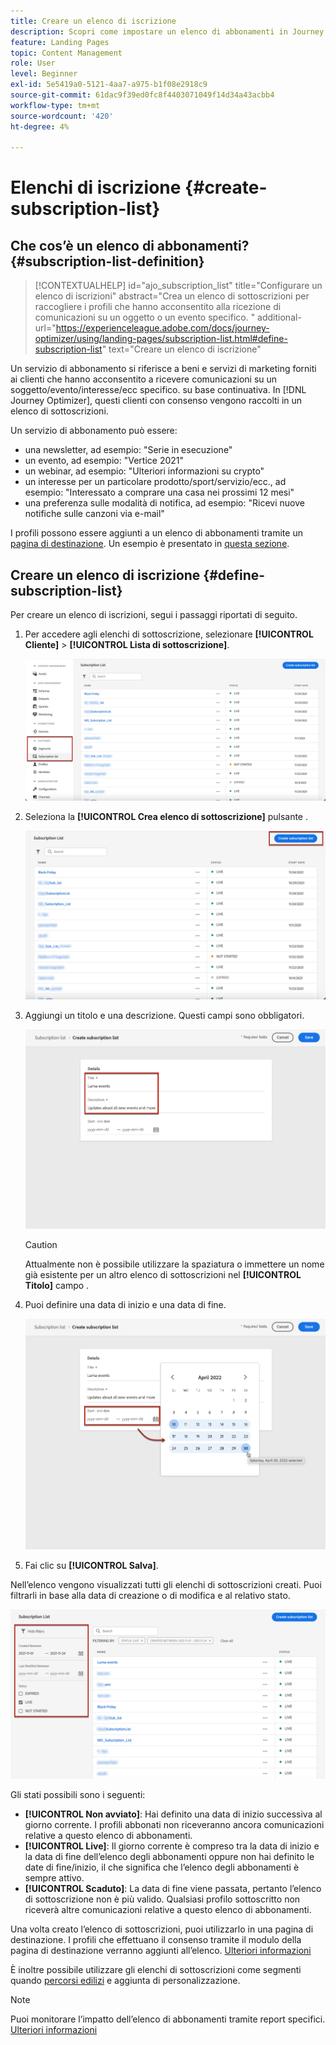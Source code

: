 ```yaml
---
title: Creare un elenco di iscrizione
description: Scopri come impostare un elenco di abbonamenti in Journey Optimizer
feature: Landing Pages
topic: Content Management
role: User
level: Beginner
exl-id: 5e5419a0-5121-4aa7-a975-b1f08e2918c9
source-git-commit: 61dac9f39ed0fc8f4403071049f14d34a43acbb4
workflow-type: tm+mt
source-wordcount: '420'
ht-degree: 4%

---
```


# Elenchi di iscrizione {#create-subscription-list}

## Che cos’è un elenco di abbonamenti? {#subscription-list-definition}

>[!CONTEXTUALHELP]
>id="ajo_subscription_list"
>title="Configurare un elenco di iscrizioni"
>abstract="Crea un elenco di sottoscrizioni per raccogliere i profili che hanno acconsentito alla ricezione di comunicazioni su un oggetto o un evento specifico. "
>additional-url="https://experienceleague.adobe.com/docs/journey-optimizer/using/landing-pages/subscription-list.html#define-subscription-list" text="Creare un elenco di iscrizione"

Un servizio di abbonamento si riferisce a beni e servizi di marketing forniti ai clienti che hanno acconsentito a ricevere comunicazioni su un soggetto/evento/interesse/ecc specifico. su base continuativa. In [!DNL Journey Optimizer], questi clienti con consenso vengono raccolti in un elenco di sottoscrizioni.

Un servizio di abbonamento può essere:

* una newsletter, ad esempio: &quot;Serie in esecuzione&quot;
* un evento, ad esempio: &quot;Vertice 2021&quot;
* un webinar, ad esempio: &quot;Ulteriori informazioni su crypto&quot;
* un interesse per un particolare prodotto/sport/servizio/ecc., ad esempio: &quot;Interessato a comprare una casa nei prossimi 12 mesi&quot;
* una preferenza sulle modalità di notifica, ad esempio: &quot;Ricevi nuove notifiche sulle canzoni via e-mail&quot;

I profili possono essere aggiunti a un elenco di abbonamenti tramite un [pagina di destinazione](create-lp.md). Un esempio è presentato in [questa sezione](lp-use-cases.md#subscription-to-a-service).

## Creare un elenco di iscrizione {#define-subscription-list}

Per creare un elenco di iscrizioni, segui i passaggi riportati di seguito.

1. Per accedere agli elenchi di sottoscrizione, selezionare **[!UICONTROL Cliente]** > **[!UICONTROL Lista di sottoscrizione]**.

   ![](assets/lp_subscription-lists.png)

1. Seleziona la **[!UICONTROL Crea elenco di sottoscrizione]** pulsante .

   ![](assets/lp_create-subscription-list.png)

1. Aggiungi un titolo e una descrizione. Questi campi sono obbligatori.

   ![](assets/lp_subscription-list-name.png)

   >[!CAUTION]
   >
   >Attualmente non è possibile utilizzare la spaziatura o immettere un nome già esistente per un altro elenco di sottoscrizioni nel **[!UICONTROL Titolo]** campo .

1. Puoi definire una data di inizio e una data di fine.

   ![](assets/lp_subscription-list-dates.png)

1. Fai clic su **[!UICONTROL Salva]**.

Nell’elenco vengono visualizzati tutti gli elenchi di sottoscrizioni creati. Puoi filtrarli in base alla data di creazione o di modifica e al relativo stato.

![](assets/lp_subscription-filters.png)

Gli stati possibili sono i seguenti:

* **[!UICONTROL Non avviato]**: Hai definito una data di inizio successiva al giorno corrente. I profili abbonati non riceveranno ancora comunicazioni relative a questo elenco di abbonamenti.
* **[!UICONTROL Live]**: Il giorno corrente è compreso tra la data di inizio e la data di fine dell’elenco degli abbonamenti oppure non hai definito le date di fine/inizio, il che significa che l’elenco degli abbonamenti è sempre attivo.
* **[!UICONTROL Scaduto]**: La data di fine viene passata, pertanto l’elenco di sottoscrizione non è più valido. Qualsiasi profilo sottoscritto non riceverà altre comunicazioni relative a questo elenco di abbonamenti.

Una volta creato l’elenco di sottoscrizioni, puoi utilizzarlo in una pagina di destinazione. I profili che effettuano il consenso tramite il modulo della pagina di destinazione verranno aggiunti all’elenco. [Ulteriori informazioni](design-lp.md)

È inoltre possibile utilizzare gli elenchi di sottoscrizioni come segmenti quando [percorsi edilizi](../building-journeys/journey-gs.md#jo-build) e aggiunta di personalizzazione.

>[!NOTE]
>
>Puoi monitorare l’impatto dell’elenco di abbonamenti tramite report specifici. [Ulteriori informazioni](../reports/subscription-report-live.md)
